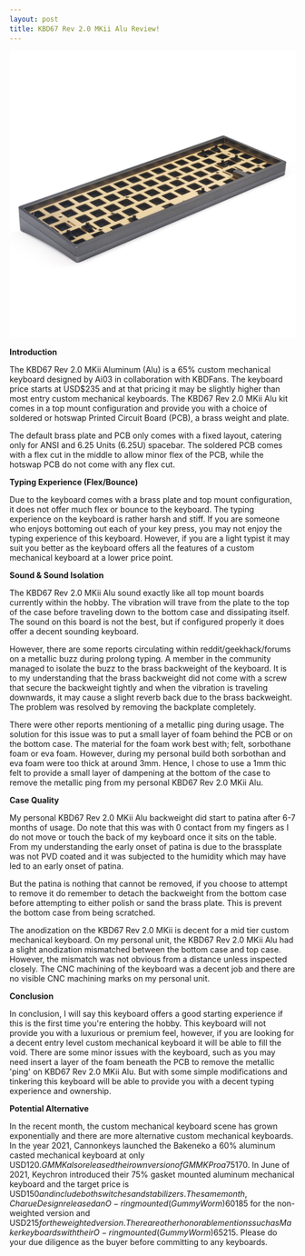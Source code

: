 ```yaml
---
layout: post
title: KBD67 Rev 2.0 MKii Alu Review!
---
```


![_config.yml](https://raw.githubusercontent.com/TeeheeTypes/TeeheeTypes.github.io/master/images/KBD67R2%20MKii%20Alu%20Grey.jpg)

**Introduction**

The KBD67 Rev 2.0 MKii Aluminum (Alu) is a 65% custom mechanical keyboard designed by Ai03 in collaboration with KBDFans. The keyboard price starts at USD$235 and at that pricing it may be slightly higher than most entry custom mechanical keyboards. The KBD67 Rev 2.0 MKii Alu kit comes in a top mount configuration and provide you with a choice of soldered or hotswap Printed Circuit Board (PCB), a brass weight and plate. 

The default brass plate and PCB only comes with a fixed layout, catering only for ANSI and 6.25 Units (6.25U) spacebar. The soldered PCB comes with a flex cut in the middle to allow minor flex of the PCB, while the hotswap PCB do not come with any flex cut.

**Typing Experience (Flex/Bounce)**

Due to the keyboard comes with a brass plate and top mount configuration, it does not offer much flex or bounce to the keyboard. The typing experience on the keyboard is rather harsh and stiff. If you are someone who enjoys bottoming out each of your key press, you may not enjoy the typing experience of this keyboard. However, if you are a light typist it may suit you better as the keyboard offers all the features of a custom mechanical keyboard at a lower price point.

**Sound & Sound Isolation**

The KBD67 Rev 2.0 MKii Alu sound exactly like all top mount boards currently within the hobby. The vibration will trave from the plate to the top of the case before traveling down to the bottom case and dissipating itself. The sound on this board is not the best, but if configured properly it does offer a decent sounding keyboard.

However, there are some reports circulating within reddit/geekhack/forums on a metallic buzz during prolong typing. A member in the community managed to isolate the buzz to the brass backweight of the keyboard. It is to my understanding that the brass backweight did not come with a screw that secure the backweight tightly and when the vibration is traveling downwards, it may cause a slight reverb back due to the brass backweight. The problem was resolved by removing the backplate completely.

There were other reports mentioning of a metallic ping during usage. The solution for this issue was to put a small layer of foam behind the PCB or on the bottom case. The material for the foam work best with; felt, sorbothane foam or eva foam. However, during my personal build both sorbothan and eva foam were too thick at around 3mm. Hence, I chose to use a 1mm thic felt to provide a small layer of dampening at the bottom of the case to remove the metallic ping from my personal KBD67 Rev 2.0 MKii Alu.

**Case Quality**

My personal KBD67 Rev 2.0 MKii Alu backweight did start to patina after 6-7 months of usage. Do note that this was with 0 contact from my fingers as I do not move or touch the back of my keyboard once it sits on the table. From my understanding the early onset of patina is due to the brassplate was not PVD coated and it was subjected to the humidity which may have led to an early onset of patina.

But the patina is nothing that cannot be removed, if you choose to attempt to remove it do remember to detach the backweight from the bottom case before attempting to either polish or sand the brass plate. This is prevent the bottom case from being scratched.

The anodization on the KBD67 Rev 2.0 MKii is decent for a mid tier custom mechanical keyboard. On my personal unit, the KBD67 Rev 2.0 MKii Alu had a slight anodization mismatched between the bottom case and top case. However, the mismatch was not obvious from a distance unless inspected closely. The CNC machining of the keyboard was a decent job and there are no visible CNC machining marks on my personal unit.

**Conclusion**

In conclusion, I will say this keyboard offers a good starting experience if this is the first time you're entering the hobby. This keyboard will not provide you with a luxurious or premium feel, however, if you are looking for a decent entry level custom mechanical keyboard it will be able to fill the void. There are some minor issues with the keyboard, such as you may need insert a layer of the foam beneath the PCB to remove the metallic 'ping' on KBD67 Rev 2.0 MKii Alu. But with some simple modifications and tinkering this keyboard will be able to provide you with a decent typing experience and ownership.

**Potential Alternative**

In the recent month, the custom mechanical keyboard scene has grown exponentially and there are more alternative custom mechanical keyboards. In the year 2021, Cannonkeys launched the Bakeneko a 60% aluminum casted mechanical keyboard at only USD$120. GMMK also released their own version of GMMK Pro a 75% gasket mounted aluminum mechanical keyboard at USD$170. In June of 2021, Keychron introduced their 75% gasket mounted aluminum mechanical keyboard and the target price is USD$150 and include both switches and stabilizers. The same month, Charue Design released an O-ring mounted (Gummy Worm) 60% CNC aluminum mechanical keyboard at USD$185 for the non-weighted version and USD$215 for the weighted version. There are other honorable mentions such as Makerkeyboards with their O-ring mounted (Gummy Worm) 65% CNC aluminum mechanical keyboard at USD$215. Please do your due diligence as the buyer before committing to any keyboards.
